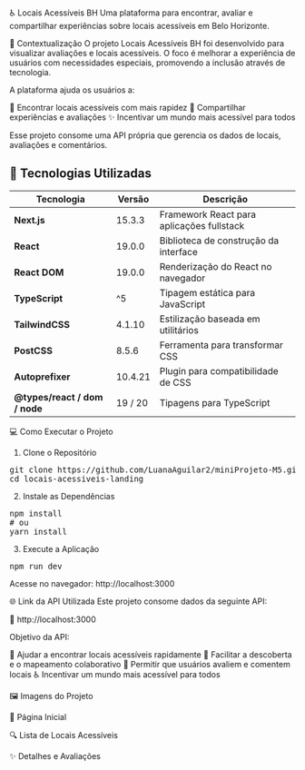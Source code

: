 ♿ Locais Acessíveis BH
Uma plataforma para encontrar, avaliar e compartilhar experiências sobre locais acessíveis em Belo Horizonte.

📝 Contextualização
O projeto Locais Acessíveis BH foi desenvolvido para visualizar avaliações e locais acessíveis. O foco é melhorar a experiência de usuários com necessidades especiais, promovendo a inclusão através de tecnologia.

A plataforma ajuda os usuários a:

📍 Encontrar locais acessíveis com mais rapidez
💬 Compartilhar experiências e avaliações
✨ Incentivar um mundo mais acessível para todos 

Esse projeto consome uma API própria que gerencia os dados de locais, avaliações e comentários.

## 🚀 Tecnologias Utilizadas

| Tecnologia              | Versão   | Descrição                                 |
|-------------------------|----------|---------------------------------------------|
| **Next.js**             | 15.3.3   | Framework React para aplicações fullstack   |
| **React**               | 19.0.0   | Biblioteca de construção da interface       |
| **React DOM**           | 19.0.0   | Renderização do React no navegador          |
| **TypeScript**          | ^5       | Tipagem estática para JavaScript            |
| **TailwindCSS**         | 4.1.10   | Estilização baseada em utilitários          |
| **PostCSS**             | 8.5.6    | Ferramenta para transformar CSS             |
| **Autoprefixer**        | 10.4.21  | Plugin para compatibilidade de CSS          |
| **@types/react / dom / node** | 19 / 20 | Tipagens para TypeScript                |

💻 Como Executar o Projeto
1. Clone o Repositório

<pre>
git clone https://github.com/LuanaAguilar2/miniProjeto-M5.git
cd locais-acessiveis-landing
</pre>

2. Instale as Dependências

<pre>
npm install
# ou
yarn install
</pre>

3. Execute a Aplicação
<pre>
npm run dev
</pre>
Acesse no navegador: http://localhost:3000

🌐 Link da API Utilizada
Este projeto consome dados da seguinte API:

🔗 http://localhost:3000

Objetivo da API:

🧭 Ajudar a encontrar locais acessíveis rapidamente
🧠 Facilitar a descoberta e o mapeamento colaborativo
💬 Permitir que usuários avaliem e comentem locais
♿ Incentivar um mundo mais acessível para todos

🖼️ Imagens do Projeto

📍 Página Inicial

🔍 Lista de Locais Acessíveis

✨ Detalhes e Avaliações
